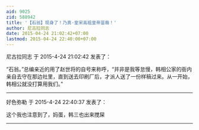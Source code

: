 ```yaml
---
aid: 9025
zid: 588942
title: '【石翁】现身了！乃真·皇宋高祖皇帝苗裔！'
author: 尼古拉同志
date: 2015-04-24 21:02:42+07:00
lastmod: 2015-04-24 22:40:00+07:00
---
```


尼古拉同志 于 2015-4-24 21:02:42 发表了：

“石翁。”总编亲近的用了赵世将的自号来称呼，“并非是我等怠慢，韩相公家的衙内亲自去守在那边社里，直到送去印刷厂后，才派人送了一份样稿过来。从一开始，韩相公就没打算用我们。”

---------

好色弥勒 于 2015-4-24 22:40:37 发表了：

这个我也注意到了，妈蛋，韩三也出来搅屎

---------

